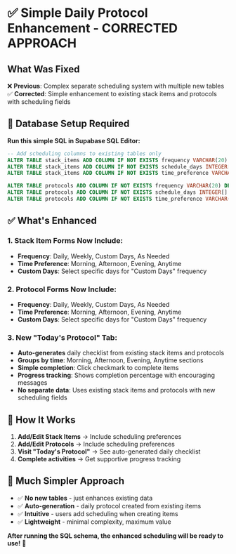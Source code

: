 # ✅ Simple Daily Protocol Enhancement - CORRECTED APPROACH

## What Was Fixed
❌ **Previous**: Complex separate scheduling system with multiple new tables
✅ **Corrected**: Simple enhancement to existing stack items and protocols with scheduling fields

## 🔧 Database Setup Required

**Run this simple SQL in Supabase SQL Editor:**

```sql
-- Add scheduling columns to existing tables only
ALTER TABLE stack_items ADD COLUMN IF NOT EXISTS frequency VARCHAR(20) DEFAULT 'daily';
ALTER TABLE stack_items ADD COLUMN IF NOT EXISTS schedule_days INTEGER[] DEFAULT '{0,1,2,3,4,5,6}';
ALTER TABLE stack_items ADD COLUMN IF NOT EXISTS time_preference VARCHAR(20) DEFAULT 'anytime';

ALTER TABLE protocols ADD COLUMN IF NOT EXISTS frequency VARCHAR(20) DEFAULT 'weekly';
ALTER TABLE protocols ADD COLUMN IF NOT EXISTS schedule_days INTEGER[] DEFAULT '{0,1,2,3,4,5,6}';
ALTER TABLE protocols ADD COLUMN IF NOT EXISTS time_preference VARCHAR(20) DEFAULT 'anytime';
```

## ✅ What's Enhanced

### **1. Stack Item Forms Now Include:**
- **Frequency**: Daily, Weekly, Custom Days, As Needed
- **Time Preference**: Morning, Afternoon, Evening, Anytime
- **Custom Days**: Select specific days for "Custom Days" frequency

### **2. Protocol Forms Now Include:**
- **Frequency**: Daily, Weekly, Custom Days, As Needed  
- **Time Preference**: Morning, Afternoon, Evening, Anytime
- **Custom Days**: Select specific days for "Custom Days" frequency

### **3. New "Today's Protocol" Tab:**
- **Auto-generates** daily checklist from existing stack items and protocols
- **Groups by time**: Morning, Afternoon, Evening, Anytime sections
- **Simple completion**: Click checkmark to complete items
- **Progress tracking**: Shows completion percentage with encouraging messages
- **No separate data**: Uses existing stack items and protocols with new scheduling fields

## 🎯 How It Works

1. **Add/Edit Stack Items** → Include scheduling preferences
2. **Add/Edit Protocols** → Include scheduling preferences  
3. **Visit "Today's Protocol"** → See auto-generated daily checklist
4. **Complete activities** → Get supportive progress tracking

## 🚀 Much Simpler Approach

- ✅ **No new tables** - just enhances existing data
- ✅ **Auto-generation** - daily protocol created from existing items
- ✅ **Intuitive** - users add scheduling when creating items
- ✅ **Lightweight** - minimal complexity, maximum value

**After running the SQL schema, the enhanced scheduling will be ready to use!** 🎉

